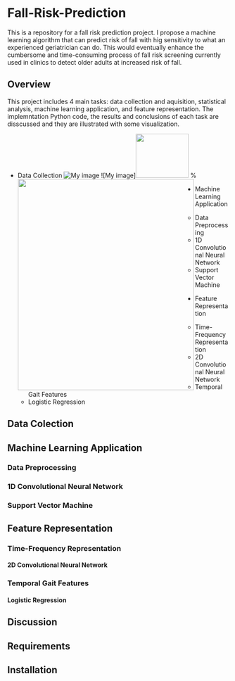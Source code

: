 # Fall-Risk-Prediction

This is a repository for a fall risk prediction project. I propose a machine learning algorithm that can predict risk of fall with hig sensitivity to what an experienced geriatrician can do. This would eventually enhance the cumbersome and time-consuming process of fall risk screening currently used in clinics to detect older adults at increased risk of fall.


## Overview
This project includes 4 main tasks: data collection and aquisition, statistical analysis, machine learning application, and feature representation. The implemntation Python code, the results and conclusions of each task are disscussed and they are illustrated with some visualization.

- Data Collection
![My image](https://github.com/venusrb/Fall-Risk-Prediction/blob/main/Figures/Neck%20Original%20Acceleration.png)
![My image]<img src="https://github.com/venusrb/Fall-Risk-Prediction/blob/main/Figures/Neck%20Original%20Acceleration.png" width="120" height="100">
%<a href="https://github.com/venusrb/Fall-Risk-Prediction/blob/main/Figures"><img src="http://url.to/Neck%20Original%20Acceleration.png" align="left" height="480" width="400" ></a>

- Machine Learning Application
  - Data Preprocessing
  - 1D Convolutional Neural Network
  - Support Vector Machine

- Feature Representation
  - Time-Frequency Representation
   - 2D Convolutional Neural Network
  - Temporal Gait Features
   - Logistic Regression

## Data Colection



## Machine Learning Application

### Data Preprocessing

### 1D Convolutional Neural Network

### Support Vector Machine



## Feature Representation

### Time-Frequency Representation
#### 2D Convolutional Neural Network

### Temporal Gait Features
#### Logistic Regression



## Discussion




## Requirements




## Installation


